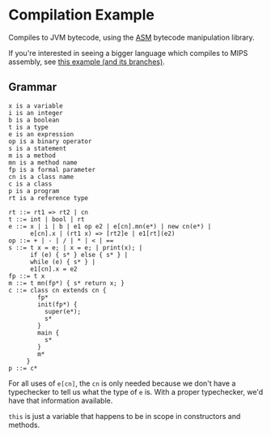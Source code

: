 # Compilation Example #

Compiles to JVM bytecode, using the [ASM](https://asm.ow2.io/) bytecode manipulation library.

If you're interested in seeing a bigger language which compiles to MIPS assembly, see [this example (and its branches)](https://github.com/csun-comp430-s19/codegen-expressions-example).

## Grammar ##

```
x is a variable
i is an integer
b is a boolean
t is a type
e is an expression
op is a binary operator
s is a statement
m is a method
mn is a method name
fp is a formal parameter
cn is a class name
c is a class
p is a program
rt is a reference type

rt ::= rt1 => rt2 | cn
t ::= int | bool | rt
e ::= x | i | b | e1 op e2 | e[cn].mn(e*) | new cn(e*) |
      e[cn].x | (rt1 x) => [rt2]e | e1[rt](e2)
op ::= + | - | / | * | < | ==
s ::= t x = e; | x = e; | print(x); |
      if (e) { s* } else { s* } |
      while (e) { s* } |
      e1[cn].x = e2
fp ::= t x
m ::= t mn(fp*) { s* return x; }
c ::= class cn extends cn {
        fp*
        init(fp*) {
          super(e*);
          s*
        }
        main {
          s*
        }
        m*
     }
p ::= c*
```

For all uses of `e[cn]`, the `cn` is only needed because we don't have a typechecker to tell us what the type of `e` is.
With a proper typechecker, we'd have that information available.

`this` is just a variable that happens to be in scope in constructors and methods.
